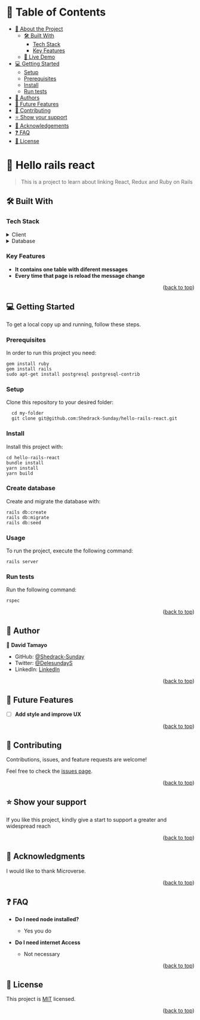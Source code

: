 
<a name="readme-top"></a>

<div align="center">


</div>

# 📗 Table of Contents

- [📖 About the Project](#about-project)
  - [🛠 Built With](#built-with)
    - [Tech Stack](#tech-stack)
    - [Key Features](#key-features)
  - [🚀 Live Demo](#live-demo)
- [💻 Getting Started](#getting-started)
  - [Setup](#setup)
  - [Prerequisites](#prerequisites)
  - [Install](#install)
  - [Run tests](#run-tests)
- [👥 Authors](#authors)
- [🔭 Future Features](#future-features)
- [🤝 Contributing](#contributing)
- [⭐️ Show your support](#support)
- [🙏 Acknowledgements](#acknowledgements)
- [❓ FAQ](#faq)
- [📝 License](#license)

# 📖 Hello rails react <a name="about-project"></a>

> This is a project to learn about linking React, Redux and Ruby on Rails

## 🛠 Built With <a name="built-with"></a>

### Tech Stack <a name="tech-stack"></a>

<details>
  <summary>Client</summary>
  <ul>
    <li><a href="https://www.ruby-lang.org/en/">Ruby</a></li>
    <li><a href="https://rubyonrails.org/">Rails</a></li>
    <li><a href="https://reactjs.org/">React</a></li>
  </ul>
</details>

<details>
  <summary>Database</summary>
  <ul>
    <li><a href="https://www.postgresql.org/">PostgreSQL</a></li>
  </ul>
</details>

### Key Features <a name="key-features"></a>

- **It contains one table with diferent messages**
- **Every time that page is reload the message change**

<p align="right">(<a href="#readme-top">back to top</a>)</p>

## 💻 Getting Started <a name="getting-started"></a>

To get a local copy up and running, follow these steps.

### Prerequisites

In order to run this project you need:

```
gem install ruby
gem install rails
sudo apt-get install postgresql postgresql-contrib

```

### Setup

Clone this repository to your desired folder:

```
  cd my-folder
  git clone git@github.com:Shedrack-Sunday/hello-rails-react.git
```

### Install

Install this project with:

```
cd hello-rails-react
bundle install 
yarn install 
yarn build
```

### Create database

Create and migrate the database with:

```
rails db:create
rails db:migrate
rails db:seed
```

### Usage

To run the project, execute the following command:

```
rails server
```

### Run tests

Run the following command:

```
rspec
```

<p align="right">(<a href="#readme-top">back to top</a>)</p>

## 👥 Author <a name="authors"></a>

👤 **David Tamayo**

- GitHub: [@Shedrack-Sunday](https://github.com/Shedrack-Sunday)
- Twitter: [@DelesundayS](https://twitter.com/DeleSundayS)
- LinkedIn: [LinkedIn](https://www.linkedin.com/in/Shedrack-Sunday)


<p align="right">(<a href="#readme-top">back to top</a>)</p>

## 🔭 Future Features <a name="future-features"></a>

- [ ] **Add style and improve UX**

<p align="right">(<a href="#readme-top">back to top</a>)</p>

## 🤝 Contributing <a name="contributing"></a>

Contributions, issues, and feature requests are welcome!

Feel free to check the [issues page](../../issues/).

<p align="right">(<a href="#readme-top">back to top</a>)</p>

<!-- SUPPORT -->

## ⭐️ Show your support <a name="support"></a>

If you like this project, kindly give a start to support a greater and widespread reach

<p align="right">(<a href="#readme-top">back to top</a>)</p>

## 🙏 Acknowledgments <a name="acknowledgements"></a>

I would like to thank Microverse.

<p align="right">(<a href="#readme-top">back to top</a>)</p>

## ❓ FAQ <a name="faq"></a>

- **Do I need node installed?**

  - Yes you do

- **Do I need internet Access**

  - Not necessary

<p align="right">(<a href="#readme-top">back to top</a>)</p>

## 📝 License <a name="license"></a>

This project is [MIT](./LICENSE) licensed.

<p align="right">(<a href="#readme-top">back to top</a>)</p>
